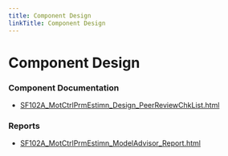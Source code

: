 ```yaml
---
title: Component Design
linkTitle: Component Design
---
```


# Component Design
### Component Documentation

- [SF102A_MotCtrlPrmEstimn_Design_PeerReviewChkList.html](Doc/SF102A_MotCtrlPrmEstimn_Design_PeerReviewChkList.html)

### Reports

- [SF102A_MotCtrlPrmEstimn_ModelAdvisor_Report.html](Reports/SF102A_MotCtrlPrmEstimn_ModelAdvisor_Report.html)

